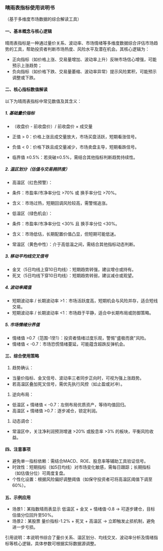 ### 晴雨表指标使用说明书

（基于多维度市场数据的综合解读工具）

 
#### 一、基本概念与核心逻辑

晴雨表指标是一种通过量价关系、波动率、市场情绪等多维度数据综合评估市场趋势的工具，帮助投资者判断市场热度、风险水平及潜在机会。其核心逻辑为：

-   正向指标（如价格上涨、交易量增加、波动率上升）反映市场信心增强，可能预示上涨趋势；
-   负向指标（如价格下跌、交易量萎缩、波动率异常）提示风险累积，可能预示调整或下跌。

 
#### 二、核心指标数值解读

以下为晴雨表指标中常见数值及其含义：

##### 1\. 基础量价指标

-   （收盘价 - 前收盘价）/ 前收盘价 × 成交量

-   正值 > 0：价格上涨且成交量放大，市场买盘活跃，短期看涨信号。
-   负值 < 0：价格下跌且成交量减少，市场卖盘主导，短期看跌信号。
-   临界值 ±0.5%：若突破±0.5%，需结合其他指标判断趋势持续性。

##### 2\. 温区划分（估值与交易拥挤度）

-   高温区（红色预警）：

-   条件：市盈率/市净率分位 >70% 或 换手率分位 >70%。
-   含义：市场过热，短期回调风险较高，需警惕追涨。

-   低温区（绿色机会）：

-   条件：市盈率/市净率分位 <30% 且 换手率分位 <30%。
-   含义：市场低估，长期配置价值凸显，但短期可能低迷。

-   常温区（黄色中性）：介于高低温之间，需结合其他指标动态判断。

##### 3\. 移动平均线交叉信号

-   金叉（5日均线上穿10日均线）：短期趋势转强，建议增仓或持有。
-   死叉（5日均线下穿10日均线）：短期趋势转弱，建议减仓或观望。

##### 4\. 波动率阈值

-   短期波动率 / 长期波动率 >1：市场活跃度高，短期机会与风险并存，适合短线交易。
-   短期波动率 / 长期波动率 <1：市场趋于平静，适合中长期布局或防御策略。

##### 5\. 市场情绪分界值

-   情绪值 >0.7（范围-1至1）：投资者情绪过度乐观，警惕"盛极而衰"风险。
-   情绪值 < -0.7：市场恐慌情绪蔓延，可能蕴含超跌反弹机会。

 
#### 三、综合使用策略

1.  趋势确认：

-   当量价指标、金叉信号、波动率三者同步正向时，可视为强上涨趋势。
-   若高温区叠加死叉信号，需优先执行风控（如止盈或对冲）。

1.  逆向布局：

-   低温区 + 情绪值 < -0.7：左侧布局优质资产，等待均值回归。
-   高温区 + 情绪值 >0.7：逐步减仓，锁定利润。

1.  动态调仓：

-   常温区中，关注净利润预测增速 >20% 或股息率 >3% 的板块，平衡风险收益。

 
#### 四、注意事项

-   避免单一指标依赖：需结合MACD、ROE、股息率等辅助工具验证信号。
-   时效性：短期指标（如5日均线）对市场变化敏感，需每日跟踪；长期指标（如估值分位）可周度复盘。
-   个性化设置：根据风险偏好调整阈值（如保守投资者可将高温区阈值下调至60%）。

 
#### 五、示例应用

-   场景1：某指数晴雨表显示 低温区 + 金叉 + 情绪值-0.8 → 可逐步建仓，目标估值分位回升至50%。
-   场景2：某股票 量价指标-1.2% + 死叉 + 高温区 → 立即触发止损机制，避免进一步亏损。

 
引用说明：本说明书综合了量价关系、温区划分、均线交叉、波动率分析及情绪指标等核心逻辑，具体参数可根据实际数据源调整。
